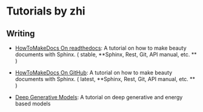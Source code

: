 # Tutorials by zhi

## Writing

- [HowToMakeDocs On readthedocs](https://howtomakedocs.readthedocs.io/en/latest/): A tutorial on how to make beauty documents with Sphinx. ( stable, **Sphinx, Rest, Git, API manual, etc. ** )

- [HowToMakeDocs On GitHub](https://iridescent.ink/HowToMakeDocs/): A tutorial on how to make beauty documents with Sphinx. ( latest, **Sphinx, Rest, Git, API manual, etc. ** )

- [Deep Generative Models](./pdf/DeepGenerativeModels.pdf): A tutorial on deep generative and energy based models


